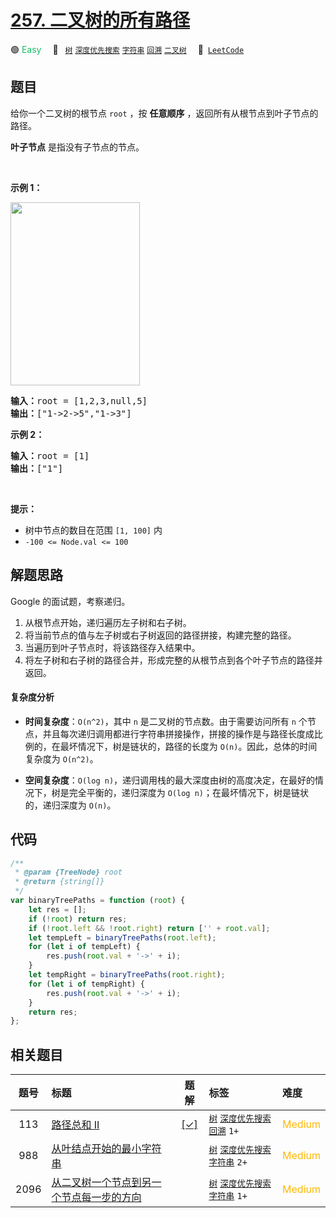 # [257. 二叉树的所有路径](https://leetcode.com/problems/binary-tree-paths)

🟢 <font color=#15bd66>Easy</font>&emsp; 🔖&ensp; [`树`](/tag/tree.md) [`深度优先搜索`](/tag/depth-first-search.md) [`字符串`](/tag/string.md) [`回溯`](/tag/backtracking.md) [`二叉树`](/tag/binary-tree.md)&emsp; 🔗&ensp;[`LeetCode`](https://leetcode.com/problems/binary-tree-paths)

## 题目

<p>给你一个二叉树的根节点 <code>root</code> ，按 <strong>任意顺序</strong> ，返回所有从根节点到叶子节点的路径。</p>

<p><strong>叶子节点</strong> 是指没有子节点的节点。</p>
&nbsp;

<p><strong>示例 1：</strong></p>
<img alt="" src="https://assets.leetcode.com/uploads/2021/03/12/paths-tree.jpg" style="width: 207px; height: 293px;" />
<pre>
<strong>输入：</strong>root = [1,2,3,null,5]
<strong>输出：</strong>["1-&gt;2-&gt;5","1-&gt;3"]
</pre>

<p><strong>示例 2：</strong></p>

<pre>
<strong>输入：</strong>root = [1]
<strong>输出：</strong>["1"]
</pre>

<p>&nbsp;</p>

<p><strong>提示：</strong></p>

<ul>
	<li>树中节点的数目在范围 <code>[1, 100]</code> 内</li>
	<li><code>-100 &lt;= Node.val &lt;= 100</code></li>
</ul>


## 解题思路

Google 的面试题，考察递归。

1. 从根节点开始，递归遍历左子树和右子树。
2. 将当前节点的值与左子树或右子树返回的路径拼接，构建完整的路径。
3. 当遍历到叶子节点时，将该路径存入结果中。
4. 将左子树和右子树的路径合并，形成完整的从根节点到各个叶子节点的路径并返回。

#### 复杂度分析

- **时间复杂度**：`O(n^2)`，其中 `n` 是二叉树的节点数。由于需要访问所有 `n` 个节点，并且每次递归调用都进行字符串拼接操作，拼接的操作是与路径长度成比例的，在最坏情况下，树是链状的，路径的长度为 `O(n)`。因此，总体的时间复杂度为 `O(n^2)`。

- **空间复杂度**：`O(log n)`，递归调用栈的最大深度由树的高度决定，在最好的情况下，树是完全平衡的，递归深度为 `O(log n)`；在最坏情况下，树是链状的，递归深度为 `O(n)`。

## 代码

```javascript
/**
 * @param {TreeNode} root
 * @return {string[]}
 */
var binaryTreePaths = function (root) {
	let res = [];
	if (!root) return res;
	if (!root.left && !root.right) return ['' + root.val];
	let tempLeft = binaryTreePaths(root.left);
	for (let i of tempLeft) {
		res.push(root.val + '->' + i);
	}
	let tempRight = binaryTreePaths(root.right);
	for (let i of tempRight) {
		res.push(root.val + '->' + i);
	}
	return res;
};
```

## 相关题目

<!-- prettier-ignore -->
| 题号 | 标题 | 题解 | 标签 | 难度 |
| :------: | :------ | :------: | :------ | :------ |
| 113 | [路径总和 II](https://leetcode.com/problems/path-sum-ii) | [[✓]](/problem/0113.md) |  [`树`](/tag/tree.md) [`深度优先搜索`](/tag/depth-first-search.md) [`回溯`](/tag/backtracking.md) `1+` | <font color=#ffb800>Medium</font> |
| 988 | [从叶结点开始的最小字符串](https://leetcode.com/problems/smallest-string-starting-from-leaf) |  |  [`树`](/tag/tree.md) [`深度优先搜索`](/tag/depth-first-search.md) [`字符串`](/tag/string.md) `2+` | <font color=#ffb800>Medium</font> |
| 2096 | [从二叉树一个节点到另一个节点每一步的方向](https://leetcode.com/problems/step-by-step-directions-from-a-binary-tree-node-to-another) |  |  [`树`](/tag/tree.md) [`深度优先搜索`](/tag/depth-first-search.md) [`字符串`](/tag/string.md) `1+` | <font color=#ffb800>Medium</font> |